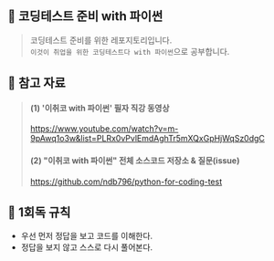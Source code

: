 ## 🌱 코딩테스트 준비 with 파이썬
> 코딩테스트 준비를 위한 레포지토리입니다.<br/>
> `이것이 취업을 위한 코딩테스트다 with 파이썬`으로 공부합니다.

## 💛 참고 자료
> #### (1) '이취코 with 파이썬' 필자 직강 동영상
> https://www.youtube.com/watch?v=m-9pAwq1o3w&list=PLRx0vPvlEmdAghTr5mXQxGpHjWqSz0dgC
> #### (2) "이취코 with 파이썬" 전체 소스코드 저장소 & 질문(issue)
> https://github.com/ndb796/python-for-coding-test


## 💙 1회독 규칙
- 우선 먼저 정답을 보고 코드를 이해한다.
- 정답을 보지 않고 스스로 다시 풀어본다.
